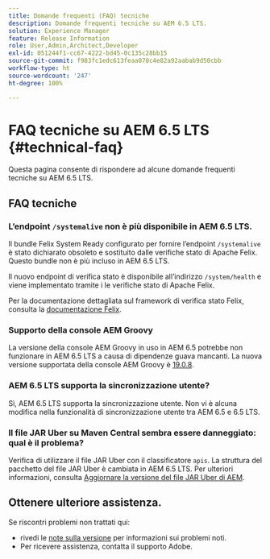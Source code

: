 ```yaml
---
title: Domande frequenti (FAQ) tecniche
description: Domande frequenti tecniche su AEM 6.5 LTS.
solution: Experience Manager
feature: Release Information
role: User,Admin,Architect,Developer
exl-id: 051244f1-cc67-4222-bd45-0c135c28bb15
source-git-commit: f983fc1edc613feaa070c4e82a92aabab9d50cbb
workflow-type: ht
source-wordcount: '247'
ht-degree: 100%

---
```


# FAQ tecniche su AEM 6.5 LTS {#technical-faq}

Questa pagina consente di rispondere ad alcune domande frequenti tecniche su AEM 6.5 LTS.

## FAQ tecniche

### L’endpoint `/systemalive` non è più disponibile in AEM 6.5 LTS.

Il bundle Felix System Ready configurato per fornire l’endpoint `/systemalive` è stato dichiarato obsoleto e sostituito dalle verifiche stato di Apache Felix. Questo bundle non è più incluso in AEM 6.5 LTS.

Il nuovo endpoint di verifica stato è disponibile all’indirizzo `/system/health` e viene implementato tramite i le verifiche stato di Apache Felix.

Per la documentazione dettagliata sul framework di verifica stato Felix, consulta la [documentazione Felix](https://github.com/apache/felix-dev/blob/master/healthcheck/README.md).

### Supporto della console AEM Groovy

La versione della console AEM Groovy in uso in AEM 6.5 potrebbe non funzionare in AEM 6.5 LTS a causa di dipendenze guava mancanti. La nuova versione supportata della console AEM Groovy è [19.0.8](https://github.com/orbinson/aem-groovy-console/releases/download/19.0.8/aem-groovy-console-all-19.0.8.zip).

### AEM 6.5 LTS supporta la sincronizzazione utente?

Sì, AEM 6.5 LTS supporta la sincronizzazione utente. Non vi è alcuna modifica nella funzionalità di sincronizzazione utente tra AEM 6.5 e 6.5 LTS.

### Il file JAR Uber su Maven Central sembra essere danneggiato: qual è il problema?

Verifica di utilizzare il file JAR Uber con il classificatore `apis`. La struttura del pacchetto del file JAR Uber è cambiata in AEM 6.5 LTS. Per ulteriori informazioni, consulta [Aggiornare la versione del file JAR Uber di AEM](/help/sites-deploying/upgrading-code-and-customizations.md#update-the-aem-uber-jar-version).

## Ottenere ulteriore assistenza.

Se riscontri problemi non trattati qui:
* rivedi le [note sulla versione](/help/release-notes/release-notes.md) per informazioni sui problemi noti.
* Per ricevere assistenza, contatta il supporto Adobe.
